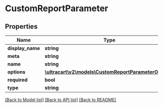 # CustomReportParameter

## Properties
Name | Type | Description | Notes
------------ | ------------- | ------------- | -------------
**display_name** | **string** |  | [optional] 
**meta** | **string** |  | [optional] 
**name** | **string** |  | [optional] 
**options** | [**\ultracart\v2\models\CustomReportParameterOption[]**](CustomReportParameterOption.md) |  | [optional] 
**required** | **bool** |  | [optional] 
**type** | **string** |  | [optional] 

[[Back to Model list]](../README.md#documentation-for-models) [[Back to API list]](../README.md#documentation-for-api-endpoints) [[Back to README]](../README.md)


